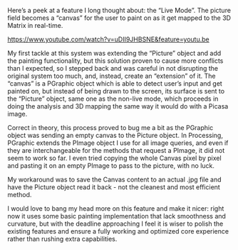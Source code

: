 Here’s a peek at a feature I long thought about: the “Live Mode”. The picture field becomes a “canvas” for the user to paint on as it get mapped to the 3D Matrix in real-time.

https://www.youtube.com/watch?v=uDII9JHBSNE&feature=youtu.be

My first tackle at this system was extending the “Picture” object and add the painting functionality, but this solution proven to cause more conflicts than I expected, so I stepped back and was careful in not disrupting the original system too much, and, instead, create an “extension” of it. The “canvas” is a PGraphic object which is able to detect user’s input and get painted on, but instead of being drawn to the screen, its surface is sent to the “Picture” object, same one as the non-live mode, which proceeds in doing the analysis and 3D mapping the same way it would do with a Picasa image.

Correct in theory, this process proved to bug me a bit as the PGraphic object was sending an empty canvas to the Picture object. In Processing, PGraphic extends the PImage object I use for all image queries, and even if they are interchangeable for the methods that request a PImage, it did not seem to work so far. I even tried copying the whole Canvas pixel by pixel and pasting it on an empty PImage to pass to the picture, with no luck.

My workaround was to save the Canvas content to an actual .jpg file and have the Picture object read it back - not the cleanest and most efficient method.

I would love to bang my head more on this feature and make it nicer: right now it uses some basic painting implementation that lack smoothness and curvature, but with the deadline approaching I feel it is wiser to polish the existing features and ensure a fully working and optimized core experience rather than rushing extra capabilities.
